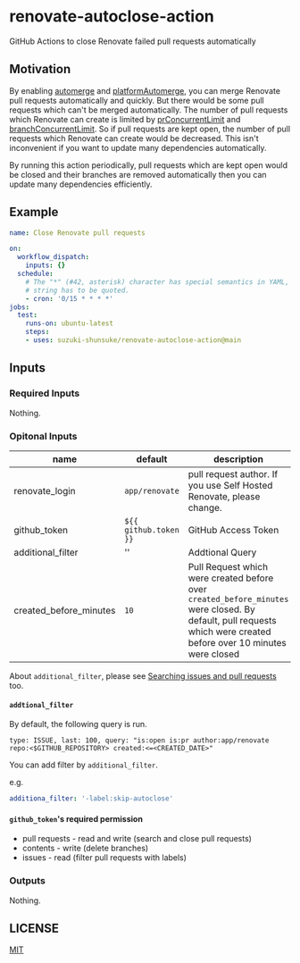 # renovate-autoclose-action

GitHub Actions to close Renovate failed pull requests automatically

## Motivation

By enabling [automerge](https://docs.renovatebot.com/configuration-options/#automerge) and [platformAutomerge](https://docs.renovatebot.com/configuration-options/#platformautomerge), you can merge Renovate pull requests automatically and quickly.
But there would be some pull requests which can't be merged automatically.
The number of pull requests which Renovate can create is limited by [prConcurrentLimit](https://docs.renovatebot.com/configuration-options/#prconcurrentlimit) and [branchConcurrentLimit](https://docs.renovatebot.com/configuration-options/#branchconcurrentlimit).
So if pull requests are kept open, the number of pull requests which Renovate can create would be decreased.
This isn't inconvenient if you want to update many dependencies automatically.

By running this action periodically,
pull requests which are kept open would be closed and their branches are removed automatically then you can update many dependencies efficiently.

## Example

```yaml
name: Close Renovate pull requests

on:
  workflow_dispatch:
    inputs: {}
  schedule:
    # The "*" (#42, asterisk) character has special semantics in YAML, so this
    # string has to be quoted.
    - cron: '0/15 * * * *'
jobs:
  test:
    runs-on: ubuntu-latest
    steps:
    - uses: suzuki-shunsuke/renovate-autoclose-action@main
```

## Inputs

### Required Inputs

Nothing.

### Opitonal Inputs

name | default | description
--- | --- | ---
renovate_login | `app/renovate` | pull request author. If you use Self Hosted Renovate, please change.
github_token | `${{ github.token }}` | GitHub Access Token
additional_filter | '' | Addtional Query
created_before_minutes | `10` | Pull Request which were created before over `created_before_minutes` were closed. By default, pull requests which were created before over 10 minutes were closed

About `additional_filter`, please see [Searching issues and pull requests](https://docs.github.com/en/search-github/searching-on-github/searching-issues-and-pull-requests) too.

#### `addtional_filter`

By default, the following query is run.

```
type: ISSUE, last: 100, query: "is:open is:pr author:app/renovate repo:<$GITHUB_REPOSITORY> created:<=<CREATED_DATE>"
```

You can add filter by `additional_filter`.

e.g.

```yaml
additiona_filter: '-label:skip-autoclose'
```

#### `github_token`'s required permission

* pull requests - read and write (search and close pull requests)
* contents - write (delete branches)
* issues - read (filter pull requests with labels)

### Outputs

Nothing.

## LICENSE

[MIT](LICENSE)
